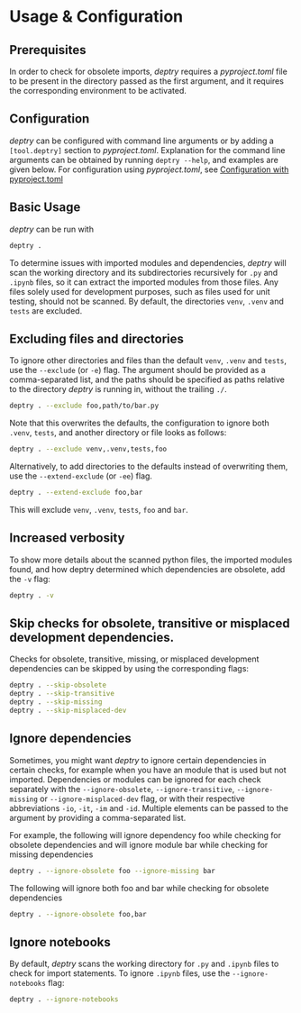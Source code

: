 # Usage & Configuration

## Prerequisites

In order to check for obsolete imports, _deptry_ requires a _pyproject.toml_ file to be present in the directory passed as the first argument, and it requires the corresponding environment to be activated.

## Configuration

_deptry_ can be configured with command line arguments or by adding a `[tool.deptry]` section to _pyproject.toml_. Explanation for the command line arguments can
be obtained by running `deptry --help`, and examples are given below. For configuration using _pyproject.toml_, see [Configuration with pyproject.toml](./pyproject-toml.md)


## Basic Usage

_deptry_ can be run with

```sh
deptry .
```

To determine issues with imported modules and dependencies, _deptry_ will scan the working directory and its subdirectories recursively for `.py` and `.ipynb` files, so it can
extract the imported modules from those files. Any files solely used for development purposes, such as files used for unit testing, should not be scanned. By default, the directories
`venv`, `.venv` and `tests` are excluded. 

## Excluding files and directories
 
To ignore other directories and files than the default `venv`, `.venv` and `tests`, use the `--exclude` (or `-e`) flag. The argument should be provided as a comma-separated list, and the paths should be specified as paths relative to the directory _deptry_ is running in, without the trailing `./`.

```sh
deptry . --exclude foo,path/to/bar.py
```

Note that this overwrites the defaults, the configuration to ignore
both `.venv`, `tests`, and another directory or file looks as follows:

```sh
deptry . --exclude venv,.venv,tests,foo
```

Alternatively, to add directories to the defaults instead of overwriting them, use the `--extend-exclude` (or `-ee`) flag. 

```sh
deptry . --extend-exclude foo,bar
```

This will exclude `venv`, `.venv`, `tests`, `foo` and `bar`.

## Increased verbosity

To show more details about the scanned python files, the imported modules found, and how deptry determined which dependencies are obsolete, add the `-v` flag:

```sh
deptry . -v
```

## Skip checks for obsolete, transitive or misplaced development dependencies.

Checks for obsolete, transitive, missing, or misplaced development dependencies can be skipped by using the corresponding flags:

```sh
deptry . --skip-obsolete
deptry . --skip-transitive
deptry . --skip-missing
deptry . --skip-misplaced-dev
```

## Ignore dependencies

Sometimes, you might want _deptry_ to ignore certain dependencies in certain checks, for example when you have an module that is used but not imported. 
Dependencies or modules can be ignored for each check separately with the `--ignore-obsolete`, `--ignore-transitive`, `--ignore-missing` or `--ignore-misplaced-dev` flag, or with their 
respective abbreviations `-io`, `-it`, `-im` and `-id`. Multiple elements can be passed to the argument by providing a comma-separated list.

For example, the following will ignore dependency foo while checking for obsolete dependencies and
will ignore module bar while checking for missing dependencies

```sh
deptry . --ignore-obsolete foo --ignore-missing bar
```

The following  will ignore both foo and bar while checking for obsolete dependencies

```sh
deptry . --ignore-obsolete foo,bar
```

## Ignore notebooks

By default, _deptry_ scans the working directory for `.py` and `.ipynb` files to check for import statements. To ignore `.ipynb` files, use the `--ignore-notebooks` flag:

```sh
deptry . --ignore-notebooks
```